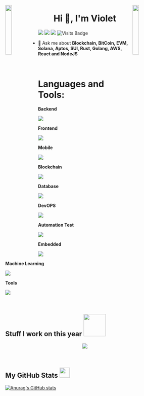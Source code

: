 <img align="left" src="https://user-images.githubusercontent.com/65187002/144930161-2f783401-8d27-4fdf-a2f7-cc0ba32f1f1f.gif" width="20%" style="display:inline;"><img align="right" src="https://user-images.githubusercontent.com/65187002/144930161-2f783401-8d27-4fdf-a2f7-cc0ba32f1f1f.gif" width="20%" style="display:inline;">

<h1 align="center">Hi 👋, I'm Violet</h1>

[<img src="https://img.shields.io/badge/linkedin-%230077B5.svg?&style=for-the-badge&logo=linkedin&logoColor=white" />](https://www.linkedin.com/in/hoale58/) [<img src="https://img.shields.io/badge/twitter-%231DA1F2.svg?&style=for-the-badge&logo=twitter&logoColor=white" />](https://twitter.com/HoaLe_58) [<img src="https://img.shields.io/badge/gmail-%23EE0000.svg?&style=for-the-badge&logo=gmail&logoColor=white">](mailto:lvhoa58@gmail.com) 
![Visits Badge](https://badges.pufler.dev/visits/hoale58-vl/hoale58-vl?style=for-the-badge)


- 💬 Ask me about **Blockchain, BitCoin, EVM, Solana, Aptos, SUI, Rust, Golang, AWS, React and NodeJS**

<br>
<h1 align="left">Languages and Tools:</h3>


**Backend**
<p align="left">
  <a href="https://skillicons.dev">
    <img src="https://skillicons.dev/icons?i=rust,golang,nodejs,express,nestjs,django,flask,fastapi,laravel,actix,spring,wordpress,dotnet,php" />
  </a>
</p>

**Frontend**
<p align="left">
  <a href="https://skillicons.dev">
    <img src="https://skillicons.dev/icons?i=react,nextjs,vue,angular,tailwind,ts,bootstrap,unity,html,css,jquery,gatsby,redux,tailwind" />
  </a>
</p>

**Mobile**
<p align="left">
  <a href="https://skillicons.dev">
    <img src="https://skillicons.dev/icons?i=flutter,kotlin,swift,java,dart" />
  </a>
</p>

**Blockchain**
<p align="left">
  <a href="https://skillicons.dev">
    <img src="https://skillicons.dev/icons?i=solidity,rust,c" />
  </a>
</p>

**Database**
<p align="left">
  <a href="https://skillicons.dev">
    <img src="https://skillicons.dev/icons?i=mongodb,mysql,postgresql,graphql,sqlite,firebase,cassandra,ipfs,elasticsearch,redis" />
  </a>
</p>

**DevOPS**
<p align="left">
  <a href="https://skillicons.dev">
    <img src="https://skillicons.dev/icons?i=aws,gcp,kubernetes,docker,terraform,ansible,cloudflare,grafana,kafka,nginx" />
  </a>
</p>

**Automation Test**
<p align="left">
  <a href="https://skillicons.dev">
    <img src="https://skillicons.dev/icons?i=cypress,jenkins,selenium" />
  </a>
</p>

**Embedded**
<p align="left">
  <a href="https://skillicons.dev">
    <img src="https://skillicons.dev/icons?i=arduino,c,cpp,lua" />
  </a>
</p>
 
**Machine Learning**
<p align="left">
  <a href="https://skillicons.dev">
    <img src="https://skillicons.dev/icons?i=pytorch,tensorflow" />
  </a>
</p>

**Tools**
<p align="left">
  <a href="https://skillicons.dev">
    <img src="https://skillicons.dev/icons?i=github,figma,vscode,postman,androidstudio,bitbucket,matlab,notion,unity" />
  </a>
</p>
<br/>


<h2> Stuff I work on this year <img src = "https://media1.giphy.com/media/JZ40cnfnN11KycrvMF/giphy.gif?cid=ecf05e47a0n3gi1bfqntqmob8g9aid1oyj2wr3ds3mg700bl&rid=giphy.gif" width = 70px> </h2>

<p align="center">
  <img alig src="https://github-profile-trophy.vercel.app/?username=hoale58-vl&column=3&rank=SSS,SS,S,AAA,AA,A,B,C" />
</p>

<br>
<h2> My GitHub Stats <img src='https://media1.giphy.com/media/du3J3cXyzhj75IOgvA/giphy.gif?cid=ecf05e47x2g034i9pzwtzzsd3xgg2w9nr94t4tflbbgo3008&rid=giphy.gif' width='32px'> </h2>

[![Anurag's GitHub stats](https://github-readme-stats.vercel.app/api?username=hoale58-vl)](https://github.com/anuraghazra/github-readme-stats)
